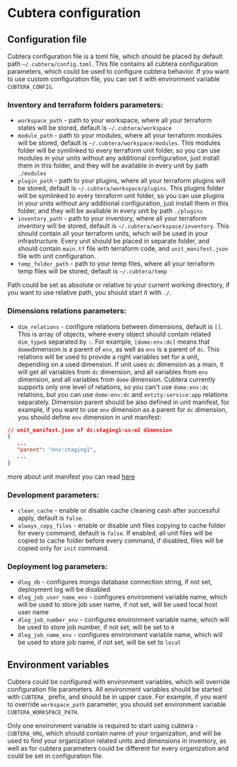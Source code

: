 # Cubtera configuration

## Configuration file

Cubtera configuration file is a toml file, which should be placed by default path `~/.cubtera/config.toml`. This file contains all cubtera configuration parameters, which could be used to configure cubtera behavior. If you want to use custom configuration file, you can set it with environment variable `CUBTERA_CONFIG`.

### Inventory and terraform folders parameters:
- `workspace_path` - path to your workspace, where all your terraform states will be stored, default is `~/.cubtera/workspace`
- `module_path` - path to your modules, where all your terraform modules will be stored, default is `~/.cubtera/workspace/modules`. This modules folder will be symlinked to every terraform unit folder, so you can use modules in your units without any additional configuration, just install them in this folder, and they will be available in every unit by path `./modules`
- `plugin_path` - path to your plugins, where all your terraform plugins will be stored, default is `~/.cubtera/workspace/plugins`. This plugins folder will be symlinked to every terraform unit folder, so you can use plugins in your units without any additional configuration, just install them in this folder, and they will be available in every unit by path `./plugins`
- `inventory_path` - path to your inventory, where all your terraform inventory will be stored, default is `~/.cubtera/workspace/inventory`. This should contain all your terraform units, which will be used in your infrastructure. Every unit should be placed in separate folder, and should contain `main.tf` file with terraform code, and `unit_manifest.json` file with unit configuration.
- `temp_folder_path` - path to your temp files, where all your terraform temp files will be stored, default is `~/.cubtera/temp`

Path could be set as absolute or relative to your current working directory, if you want to use relative path, you should start it with `./`.

### Dimensions relations parameters:

- `dim_relations` - configure relations between dimensions, default is `[]`. This is array of objects, where every object should contain related `dim_type`s separated by `:`. For example, `[dome:env:dc]` means that `dome`dimension is a parent of `env`, as well as `env` is a parent of `dc`. This relations will be used to provide a right variables set for a unit, depending on a used dimension. If unit uses `dc` dimension as a main, it will get all variables from `dc` dimension, and all variables from `env` dimension, and all variables from `dome` dimension. 
Cubtera currently supports only one level of relations, so you can't use `dome:env:dc` relations, but you can use `dome:env:dc` and `entity:service:app` relations separately.
Dimension parent should be also defined in unit manifest, for example, if you want to use `env` dimension as a parent for `dc` dimension, you should define `env` dimension in unit manifest:
```json
// unit_manifest.json of dc:staging1-us-e2 dimension
{
   ...
   "parent": "env:staging1",
   ...
}
```
more about unit manifest you can read [here](unit.md#unit-manifest)

### Development parameters:
- `clean_cache` - enable or disable cache cleaning cash after successful apply, default is `false`.
- `always_copy_files` - enable or disable unit files copying to cache folder for every command, default is `false`. If enabled, all unit files will be copied to cache folder before every command, if disabled, files will be copied only for `init` command.

### Deployment log parameters:
- `dlog_db` - configures mongo database connection string, if not set, deployment log will be disabled
- `dlog_job_user_name_env` - configures environment variable name, which will be used to store job user name, if not set, will be used local host user name
- `dlog_job_number_env` - configures environment variable name, which will be used to store job number, if not set, will be set to `0`
- `dlog_job_name_env` - configures environment variable name, which will be used to store job name, if not set, will be set to `local`

## Environment variables

Cubtera could be configured with environment variables, which will override configuration file parameters. All environment variables should be started with `CUBTERA_` prefix, and should be in upper case. For example, if you want to override `workspace_path` parameter, you should set environment variable `CUBTERA_WORKSPACE_PATH`.

Only one environment variable is required to start using cubtera - `CUBTERA_ORG`, which should contain name of your organization, and will be used to find your organization related units and dimensions in inventory, as well as for cubtera parameters could be different for every organization and could be set in configuration file.